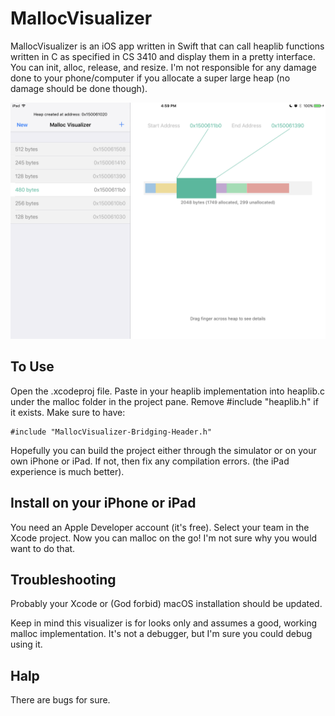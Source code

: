# MallocVisualizer

MallocVisualizer is an iOS app written in Swift that can call heaplib functions written in C as specified in CS 3410 and display them in a pretty interface. You can init, alloc, release, and resize.
I'm not responsible for any damage done to your phone/computer if you allocate a super large heap (no damage should be done though).

![alt tag](https://raw.githubusercontent.com/dantheli/MallocVisualizer-ios/master/Resources/screenshot.PNG)

## To Use
Open the .xcodeproj file. Paste in your heaplib implementation into heaplib.c under the malloc folder in the project pane.
Remove #include "heaplib.h" if it exists. Make sure to have:
~~~~
#include "MallocVisualizer-Bridging-Header.h"
~~~~
Hopefully you can build the project either through the simulator or on your own iPhone or iPad. If not, then fix any compilation errors. (the iPad experience is much better).

## Install on your iPhone or iPad
You need an Apple Developer account (it's free). Select your team in the Xcode project. Now you can malloc on the go! I'm not sure why you would want to do that.

## Troubleshooting
Probably your Xcode or (God forbid) macOS installation should be updated.

Keep in mind this visualizer is for looks only and assumes a good, working malloc implementation. It's not a debugger, but I'm sure you could debug using it.

## Halp
There are bugs for sure.
